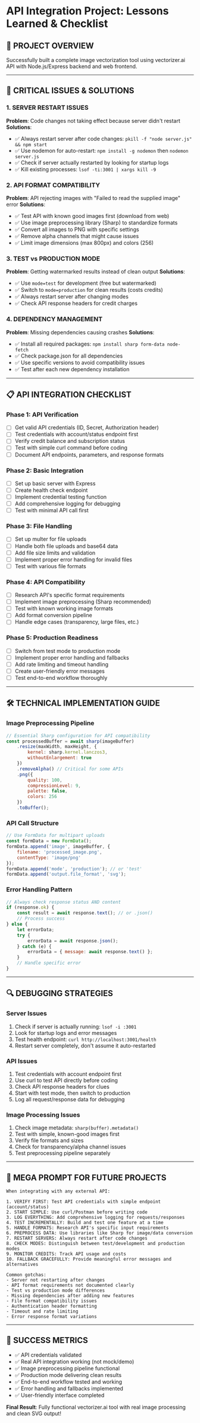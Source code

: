 # API Integration Project: Lessons Learned & Checklist

## 🎯 **PROJECT OVERVIEW**
Successfully built a complete image vectorization tool using vectorizer.ai API with Node.js/Express backend and web frontend.

---

## 🚨 **CRITICAL ISSUES & SOLUTIONS**

### **1. SERVER RESTART ISSUES**
**Problem**: Code changes not taking effect because server didn't restart
**Solutions**:
- ✅ Always restart server after code changes: `pkill -f "node server.js" && npm start`
- ✅ Use nodemon for auto-restart: `npm install -g nodemon` then `nodemon server.js`
- ✅ Check if server actually restarted by looking for startup logs
- ✅ Kill existing processes: `lsof -ti:3001 | xargs kill -9`

### **2. API FORMAT COMPATIBILITY**
**Problem**: API rejecting images with "Failed to read the supplied image" error
**Solutions**:
- ✅ Test API with known good images first (download from web)
- ✅ Use image preprocessing library (Sharp) to standardize formats
- ✅ Convert all images to PNG with specific settings
- ✅ Remove alpha channels that might cause issues
- ✅ Limit image dimensions (max 800px) and colors (256)

### **3. TEST vs PRODUCTION MODE**
**Problem**: Getting watermarked results instead of clean output
**Solutions**:
- ✅ Use `mode=test` for development (free but watermarked)
- ✅ Switch to `mode=production` for clean results (costs credits)
- ✅ Always restart server after changing modes
- ✅ Check API response headers for credit charges

### **4. DEPENDENCY MANAGEMENT**
**Problem**: Missing dependencies causing crashes
**Solutions**:
- ✅ Install all required packages: `npm install sharp form-data node-fetch`
- ✅ Check package.json for all dependencies
- ✅ Use specific versions to avoid compatibility issues
- ✅ Test after each new dependency installation

---

## 📋 **API INTEGRATION CHECKLIST**

### **Phase 1: API Verification**
- [ ] Get valid API credentials (ID, Secret, Authorization header)
- [ ] Test credentials with account/status endpoint first
- [ ] Verify credit balance and subscription status
- [ ] Test with simple curl command before coding
- [ ] Document API endpoints, parameters, and response formats

### **Phase 2: Basic Integration**
- [ ] Set up basic server with Express
- [ ] Create health check endpoint
- [ ] Implement credential testing function
- [ ] Add comprehensive logging for debugging
- [ ] Test with minimal API call first

### **Phase 3: File Handling**
- [ ] Set up multer for file uploads
- [ ] Handle both file uploads and base64 data
- [ ] Add file size limits and validation
- [ ] Implement proper error handling for invalid files
- [ ] Test with various file formats

### **Phase 4: API Compatibility**
- [ ] Research API's specific format requirements
- [ ] Implement image preprocessing (Sharp recommended)
- [ ] Test with known working image formats
- [ ] Add format conversion pipeline
- [ ] Handle edge cases (transparency, large files, etc.)

### **Phase 5: Production Readiness**
- [ ] Switch from test mode to production mode
- [ ] Implement proper error handling and fallbacks
- [ ] Add rate limiting and timeout handling
- [ ] Create user-friendly error messages
- [ ] Test end-to-end workflow thoroughly

---

## 🛠 **TECHNICAL IMPLEMENTATION GUIDE**

### **Image Preprocessing Pipeline**
```javascript
// Essential Sharp configuration for API compatibility
const processedBuffer = await sharp(imageBuffer)
    .resize(maxWidth, maxHeight, {
        kernel: sharp.kernel.lanczos3,
        withoutEnlargement: true
    })
    .removeAlpha() // Critical for some APIs
    .png({
        quality: 100,
        compressionLevel: 9,
        palette: false,
        colors: 256
    })
    .toBuffer();
```

### **API Call Structure**
```javascript
// Use FormData for multipart uploads
const formData = new FormData();
formData.append('image', imageBuffer, {
    filename: 'processed_image.png',
    contentType: 'image/png'
});
formData.append('mode', 'production'); // or 'test'
formData.append('output.file_format', 'svg');
```

### **Error Handling Pattern**
```javascript
// Always check response status AND content
if (response.ok) {
    const result = await response.text(); // or .json()
    // Process success
} else {
    let errorData;
    try {
        errorData = await response.json();
    } catch (e) {
        errorData = { message: await response.text() };
    }
    // Handle specific error
}
```

---

## 🔍 **DEBUGGING STRATEGIES**

### **Server Issues**
1. Check if server is actually running: `lsof -i :3001`
2. Look for startup logs and error messages
3. Test health endpoint: `curl http://localhost:3001/health`
4. Restart server completely, don't assume it auto-restarted

### **API Issues**
1. Test credentials with account endpoint first
2. Use curl to test API directly before coding
3. Check API response headers for clues
4. Start with test mode, then switch to production
5. Log all request/response data for debugging

### **Image Processing Issues**
1. Check image metadata: `sharp(buffer).metadata()`
2. Test with simple, known-good images first
3. Verify file formats and sizes
4. Check for transparency/alpha channel issues
5. Test preprocessing pipeline separately

---

## 📝 **MEGA PROMPT FOR FUTURE PROJECTS**

```
When integrating with any external API:

1. VERIFY FIRST: Test API credentials with simple endpoint (account/status)
2. START SIMPLE: Use curl/Postman before writing code
3. LOG EVERYTHING: Add comprehensive logging for requests/responses
4. TEST INCREMENTALLY: Build and test one feature at a time
5. HANDLE FORMATS: Research API's specific input requirements
6. PREPROCESS DATA: Use libraries like Sharp for image/data conversion
7. RESTART SERVERS: Always restart after code changes
8. CHECK MODES: Distinguish between test/development and production modes
9. MONITOR CREDITS: Track API usage and costs
10. FALLBACK GRACEFULLY: Provide meaningful error messages and alternatives

Common gotchas:
- Server not restarting after changes
- API format requirements not documented clearly
- Test vs production mode differences
- Missing dependencies after adding new features
- File format compatibility issues
- Authentication header formatting
- Timeout and rate limiting
- Error response format variations
```

---

## 🎉 **SUCCESS METRICS**
- ✅ API credentials validated
- ✅ Real API integration working (not mock/demo)
- ✅ Image preprocessing pipeline functional
- ✅ Production mode delivering clean results
- ✅ End-to-end workflow tested and working
- ✅ Error handling and fallbacks implemented
- ✅ User-friendly interface completed

**Final Result**: Fully functional vectorizer.ai tool with real image processing and clean SVG output!
